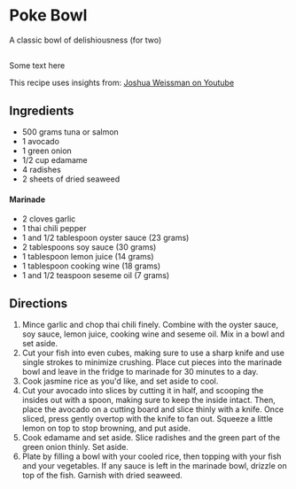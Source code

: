 # Poke Bowl

A classic bowl of delishiousness (for two)

##

Some text here

This recipe uses insights from: [Joshua Weissman on Youtube](https://www.youtube.com/watch?v=guXtz64bIlo&t=225s)

## Ingredients

- 500 grams tuna or salmon
- 1 avocado
- 1 green onion
- 1/2 cup edamame
- 4 radishes
- 2 sheets of dried seaweed
#### Marinade
- 2 cloves garlic
- 1 thai chili pepper
- 1 and 1/2 tablespoon oyster sauce (23 grams)
- 2 tablespoons soy sauce (30 grams)
- 1 tablespoon lemon juice (14 grams)
- 1 tablespoon cooking wine (18 grams)
- 1 and 1/2 teaspoon seseme oil (7 grams)

## Directions

1. Mince garlic and chop thai chili finely. Combine with the oyster sauce, soy sauce, lemon juice, cooking wine and seseme oil. Mix in a bowl and set aside.
2. Cut your fish into even cubes, making sure to use a sharp knife and use single strokes to minimize crushing. Place cut pieces into the marinade bowl and leave in the fridge to marinade for 30 minutes to a day.
3. Cook jasmine rice as you'd like, and set aside to cool.
4. Cut your avocado into slices by cutting it in half, and scooping the insides out with a spoon, making sure to keep the inside intact. Then, place the avocado on a cutting board and slice thinly with a knife. Once sliced, press gently overtop with the knife to fan out. Squeeze a little lemon on top to stop browning, and put aside.
5. Cook edamame and set aside. Slice radishes and the green part of the green onion thinly. Set aside.
6. Plate by filling a bowl with your cooled rice, then topping with your fish and your vegetables. If any sauce is left in the marinade bowl, drizzle on top of the fish. Garnish with dried seaweed.

